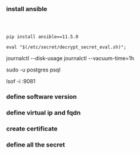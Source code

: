 ### install ansible
```



pip install ansible==11.5.0

eval "$(/etc/secret/decrypt_secret_eval.sh)"; 
```
journalctl --disk-usage
journalctl --vacuum-time=1h

sudo -u postgres psql


lsof -i :9081

### define software version


### define virtual ip and fqdn

### create certificate 


### define all the secret

